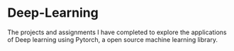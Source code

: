 # Deep-Learning
The projects and assignments I have completed to explore the applications of Deep learning using Pytorch, a open source machine learning library.
